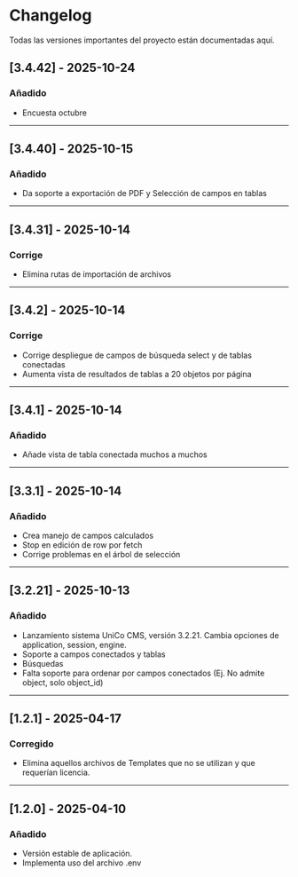 # Changelog

Todas las versiones importantes del proyecto están documentadas aquí.  


## [3.4.42] - 2025-10-24

### Añadido

- Encuesta octubre

---

## [3.4.40] - 2025-10-15

### Añadido

- Da soporte a exportación de PDF y Selección de campos en tablas

---

## [3.4.31] - 2025-10-14

### Corrige

- Elimina rutas de importación de archivos

---

## [3.4.2] - 2025-10-14

### Corrige

- Corrige despliegue de campos de búsqueda select y de tablas conectadas
- Aumenta vista de resultados de tablas a 20 objetos por página

---

## [3.4.1] - 2025-10-14

### Añadido

- Añade vista de tabla conectada muchos a muchos

---

## [3.3.1] - 2025-10-14

### Añadido

- Crea manejo de campos calculados
- Stop en edición de row por fetch
- Corrige problemas en el árbol de selección

---

## [3.2.21] - 2025-10-13

### Añadido
- Lanzamiento sistema UniCo CMS, versión 3.2.21. Cambia opciones de application, session, engine.
- Soporte a campos conectados y tablas
- Búsquedas
- Falta soporte para ordenar por campos conectados (Ej. No admite object, solo object_id)

---

## [1.2.1] - 2025-04-17

### Corregido
- Elimina aquellos archivos de Templates que no se utilizan y que requerían licencia.

---

## [1.2.0] - 2025-04-10
### Añadido
- Versión estable de aplicación.
- Implementa uso del archivo .env

